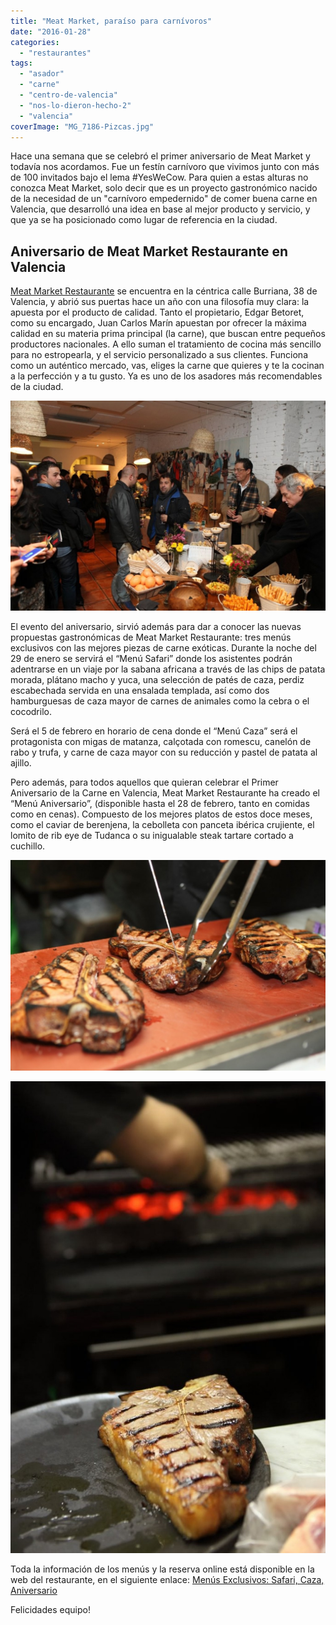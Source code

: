 ```yaml
---
title: "Meat Market, paraíso para carnívoros"
date: "2016-01-28"
categories: 
  - "restaurantes"
tags: 
  - "asador"
  - "carne"
  - "centro-de-valencia"
  - "nos-lo-dieron-hecho-2"
  - "valencia"
coverImage: "MG_7186-Pizcas.jpg"
---
```


Hace una semana que se celebró el primer aniversario de Meat Market y todavía nos acordamos. Fue un festín carnívoro que vivimos junto con más de 100 invitados bajo el lema #YesWeCow. Para quien a estas alturas no conozca Meat Market, solo decir que es un proyecto gastronómico nacido de la necesidad de un "carnívoro empedernido" de comer buena carne en Valencia, que desarrolló una idea en base al mejor producto y servicio, y que ya se ha posicionado como lugar de referencia en la ciudad.

## Aniversario de Meat Market Restaurante en Valencia

[Meat Market Restaurante](http://www.meatmarketrestaurante.com/) se encuentra en la céntrica calle Burriana, 38 de Valencia, y abrió sus puertas hace un año con una filosofía muy clara: la apuesta por el producto de calidad. Tanto el propietario, Edgar Betoret, como su encargado, Juan Carlos Marín apuestan por ofrecer la máxima calidad en su materia prima principal (la carne), que buscan entre pequeños productores nacionales. A ello suman el tratamiento de cocina más sencillo para no estropearla, y el servicio personalizado a sus clientes. Funciona como un auténtico mercado, vas, eliges la carne que quieres y te la cocinan a la perfección y a tu gusto. Ya es uno de los asadores más recomendables de la ciudad.

![aniversario meat market](images/MG_7259-Pizcas-1024x683.jpg)

El evento del aniversario, sirvió además para dar a conocer las nuevas propuestas gastronómicas de Meat Market Restaurante: tres menús exclusivos con las mejores piezas de carne exóticas. Durante la noche del 29 de enero se servirá el “Menú Safari” donde los asistentes podrán adentrarse en un viaje por la sabana africana a través de las chips de patata morada, plátano macho y yuca, una selección de patés de caza, perdiz escabechada servida en una ensalada templada, así como dos hamburguesas de caza mayor de carnes de animales como la cebra o el cocodrilo.

Será el 5 de febrero en horario de cena donde el “Menú Caza” será el protagonista con migas de matanza, calçotada con romescu, canelón de rabo y trufa, y carne de caza mayor con su reducción y pastel de patata al ajillo.

Pero además, para todos aquellos que quieran celebrar el Primer Aniversario de la Carne en Valencia, Meat Market Restaurante ha creado el “Menú Aniversario”, (disponible hasta el 28 de febrero, tanto en comidas como en cenas). Compuesto de los mejores platos de estos doce meses, como el caviar de berenjena, la cebolleta con panceta ibérica crujiente, el lomito de rib eye de Tudanca o su inigualable steak tartare cortado a cuchillo.

![aniversario meat market valencia](images/MG_7186-Pizcas-1024x683.jpg)

![aniversario meat market](images/MG_7224-Pizcas-683x1024.jpg)

Toda la información de los menús y la reserva online está disponible en la web del restaurante, en el siguiente enlace: [Menús Exclusivos: Safari, Caza, Aniversario](http://www.meatmarketrestaurante.com/disfruta-ya-de-nuestros-tres-nuevos-menus-safari-caza-aniversario/)

Felicidades equipo!
